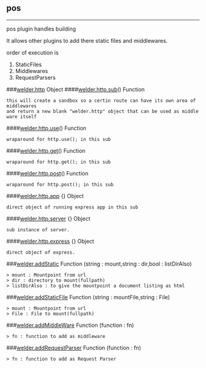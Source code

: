 ## pos
--------

pos plugin handles building 

It allows other plugins to add there static files and middlewares.

order of execution is

1. StaticFiles
2. Middlewares
3. RequestParsers

###[welder.http](#http) Object 
####[welder.http.sub](#http.sub)() Function
    
    this will create a sandbox so a certin route can have its own area of middlewares 
    and return a new blank "welder.http" object that can be used as middle ware itself
    
####[welder.http.use](#http.use)() Function
    
    wraparound for http.use(); in this sub
    
####[welder.http.get](#http.get)() Function

    wraparound for http.get(); in this sub

####[welder.http.post](#http.post)() Function

    wraparound for http.post(); in this sub

####[welder.http.app](#http.app) {} Object

    direct object of running express app in this sub

####[welder.http.server](#http.server) {} Object
    
    sub instance of server.

####[welder.http.express](#http.express) {} Object
    
    direct object of express.

###[welder.addStatic](#addStatic) Function (string : mount,string : dir,bool : listDirAlso)
    
    > mount : Mountpoint from url
    > dir : directory to mount(fullpath)
    > listDirAlso : to give the mountpoint a document listing as html

###[welder.addStaticFile](#addStaticFile) Function (string : mountFile,string : File)
    
    > mount : Mountpoint from url
    > File : File to mount(fullpath)

###[welder.addMiddleWare](#addMiddleWare) Function (function : fn)
    
    > fn : function to add as middleware

###[welder.addRequestParser](#addRequestParser) Function (function : fn)
    
    > fn : function to add as Request Parser

